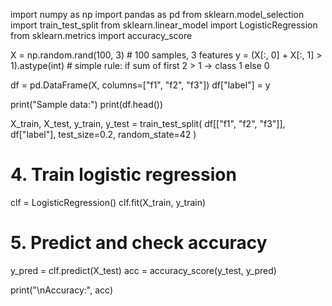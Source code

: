 import numpy as np
import pandas as pd
from sklearn.model_selection import train_test_split
from sklearn.linear_model import LogisticRegression
from sklearn.metrics import accuracy_score


X = np.random.rand(100, 3)   # 100 samples, 3 features
y = (X[:, 0] + X[:, 1] > 1).astype(int)  # simple rule: if sum of first 2 > 1 → class 1 else 0


df = pd.DataFrame(X, columns=["f1", "f2", "f3"])
df["label"] = y

print("Sample data:")
print(df.head())


X_train, X_test, y_train, y_test = train_test_split(
    df[["f1", "f2", "f3"]], df["label"], test_size=0.2, random_state=42
)

# 4. Train logistic regression
clf = LogisticRegression()
clf.fit(X_train, y_train)

# 5. Predict and check accuracy
y_pred = clf.predict(X_test)
acc = accuracy_score(y_test, y_pred)

print("\nAccuracy:", acc)
